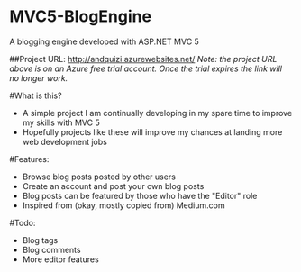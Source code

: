# MVC5-BlogEngine
A blogging engine developed with ASP.NET MVC 5

##Project URL: http://andquizi.azurewebsites.net/
*Note: the project URL above is on an Azure free trial account. Once the trial expires the link will no longer work.*

#What is this?
- A simple project I am continually developing in my spare time to improve my skills with MVC 5
 - Hopefully projects like these will improve my chances at landing more web development jobs

#Features:
- Browse blog posts posted by other users
- Create an account and post your own blog posts
- Blog posts can be featured by those who have the "Editor" role
- Inspired from (okay, mostly copied from) Medium.com

#Todo:
- Blog tags 
- Blog comments
- More editor features
